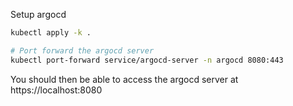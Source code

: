 Setup argocd

```bash
kubectl apply -k .

# Port forward the argocd server
kubectl port-forward service/argocd-server -n argocd 8080:443
```

You should then be able to access the argocd server at https://localhost:8080
